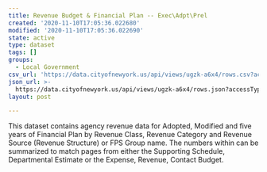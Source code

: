 ```yaml
---
title: Revenue Budget & Financial Plan -- Exec\Adpt\Prel
created: '2020-11-10T17:05:36.022680'
modified: '2020-11-10T17:05:36.022690'
state: active
type: dataset
tags: []
groups:
  - Local Government
csv_url: 'https://data.cityofnewyork.us/api/views/ugzk-a6x4/rows.csv?accessType=DOWNLOAD'
json_url: >-
  https://data.cityofnewyork.us/api/views/ugzk-a6x4/rows.json?accessType=DOWNLOAD
layout: post

---
```

This dataset contains agency revenue data for Adopted, Modified and five years of Financial Plan by   Revenue Class, Revenue Category and Revenue Source (Revenue Structure) or FPS Group name.  The numbers within can be summarized to match pages from either the Supporting Schedule, Departmental Estimate or the Expense, Revenue, Contact Budget.

